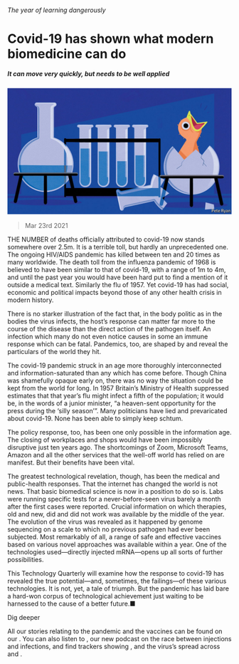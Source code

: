 ###### The year of learning dangerously

# Covid-19 has shown what modern biomedicine can do 

##### It can move very quickly, but needs to be well applied 

![image](images/20210327_tqd001.jpg) 

> Mar 23rd 2021 

THE NUMBER of deaths officially attributed to covid-19 now stands somewhere over 2.5m. It is a terrible toll, but hardly an unprecedented one. The ongoing HIV/AIDS pandemic has killed between ten and 20 times as many worldwide. The death toll from the influenza pandemic of 1968 is believed to have been similar to that of covid-19, with a range of 1m to 4m, and until the past year you would have been hard put to find a mention of it outside a medical text. Similarly the flu of 1957. Yet covid-19 has had social, economic and political impacts beyond those of any other health crisis in modern history.

There is no starker illustration of the fact that, in the body politic as in the bodies the virus infects, the host’s response can matter far more to the course of the disease than the direct action of the pathogen itself. An infection which many do not even notice causes in some an immune response which can be fatal. Pandemics, too, are shaped by and reveal the particulars of the world they hit.



The covid-19 pandemic struck in an age more thoroughly interconnected and information-saturated than any which has come before. Though China was shamefully opaque early on, there was no way the situation could be kept from the world for long. In 1957 Britain’s Ministry of Health suppressed estimates that that year’s flu might infect a fifth of the population; it would be, in the words of a junior minister, “a heaven-sent opportunity for the press during the ‘silly season’”. Many politicians have lied and prevaricated about covid-19. None has been able to simply keep schtum.

The policy response, too, has been one only possible in the information age. The closing of workplaces and shops would have been impossibly disruptive just ten years ago. The shortcomings of Zoom, Microsoft Teams, Amazon and all the other services that the well-off world has relied on are manifest. But their benefits have been vital.

The greatest technological revelation, though, has been the medical and public-health responses. That the internet has changed the world is not news. That basic biomedical science is now in a position to do so is. Labs were running specific tests for a never-before-seen virus barely a month after the first cases were reported. Crucial information on which therapies, old and new, did and did not work was available by the middle of the year. The evolution of the virus was revealed as it happened by genome sequencing on a scale to which no previous pathogen had ever been subjected. Most remarkably of all, a range of safe and effective vaccines based on various novel approaches was available within a year. One of the technologies used—directly injected mRNA—opens up all sorts of further possibilities.

This Technology Quarterly will examine how the response to covid-19 has revealed the true potential—and, sometimes, the failings—of these various technologies. It is not, yet, a tale of triumph. But the pandemic has laid bare a hard-won corpus of technological achievement just waiting to be harnessed to the cause of a better future.■

Dig deeper

All our stories relating to the pandemic and the vaccines can be found on our . You can also listen to , our new podcast on the race between injections and infections, and find trackers showing ,  and the virus’s spread across  and .

